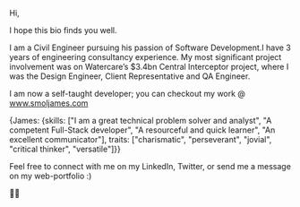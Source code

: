 Hi,

I hope this bio finds you well.

I am a Civil Engineer pursuing his passion of Software Development.I have 3 years of engineering consultancy experience. My most significant project involvement
was on Watercare’s $3.4bn Central Interceptor project, where I was the Design Engineer, Client Representative and QA Engineer. 

I am now a self-taught developer; you can checkout my work @ www.smoljames.com

{James: {skills: ["I am a great technical problem solver and analyst", "A competent Full-Stack developer", "A resourceful and quick learner", "An excellent communicator"], 
traits: ["charismatic", "perseverant", "jovial", "critical thinker", "versatile"]}}

Feel free to connect with me on my LinkedIn, Twitter, or send me a message on my web-portfolio :)

🦕🦖
